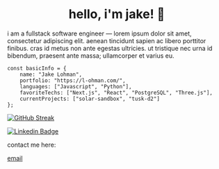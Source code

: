 <h1 align="center">hello, i'm jake! 🤠</h1>
i am a fullstack software engineer — lorem ipsum dolor sit amet, consectetur adipiscing elit. aenean tincidunt sapien ac libero porttitor finibus. cras id metus non ante egestas ultricies. ut tristique nec urna id bibendum, praesent ante massa; ullamcorper et varius eu.

<!--
- TODO:
- 🔭✨🚧 I’m currently working on ...
- 🌱⏳🤔 I’m currently learning ...
- 👯 I’m looking to collaborate on ...
- 📫💬 How to reach me: ...
- 😄 Pronouns: he/they
- ⚡🏆🌸 Fun fact: ...
-->

```
const basicInfo = {
	name: "Jake Lohman",
	portfolio: "https://l-ohman.com/",
	languages: ["Javascript", "Python"],
	favoriteTechs: ["Next.js", "React", "PostgreSQL", "Three.js"],
	currentProjects: ["solar-sandbox", "tusk-d2"]
};
```

[![GitHub Streak](http://github-readme-streak-stats.herokuapp.com?user=l-ohman&theme=dark&border_radius=10&date_format=j%20M%5B%20Y%5D&border=0018DD&background=3F2C5D&stroke=FBD439&ring=FBD439&fire=FBD439&currStreakNum=FFFFFF&currStreakLabel=FFFFFF&dates=C3C3C3)](https://git.io/streak-stats)

[![Linkedin Badge](https://img.shields.io/badge/-jake-lohman-blue?style=flat-square&logo=Linkedin&logoColor=white&link=https://www.linkedin.com/in/jake-lohman/)](https://www.linkedin.com/in/jake-lohman/)

contact me here:



[email](mailto:jakelohman7@gmail.com)
